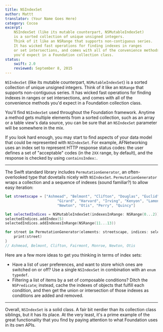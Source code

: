 ```yaml
---
title: NSIndexSet
author: Mattt
translator: (Your Name Goes Here)
category: Cocoa
excerpt: 
    NSIndexSet (like its mutable counterpart, NSMutableIndexSet) 
    is a sorted collection of unique unsigned integers. 
    Think of it like an NSRange that supports non-contiguous series. 
    It has wicked fast operations for finding indexes in ranges 
    or set intersections, and comes with all of the convenience methods 
    you'd expect in a Foundation collection class.
status:
    swift: 2.0
    reviewed: September 8, 2015
---
```


`NSIndexSet` (like its mutable counterpart, `NSMutableIndexSet`) is a sorted collection of unique unsigned integers. Think of it like an `NSRange` that supports non-contiguous series. It has wicked fast operations for finding indexes in ranges or set intersections, and comes with all of the convenience methods you'd expect in a Foundation collection class.

You'll find `NSIndexSet` used throughout the Foundation framework. Anytime a method gets multiple elements from a sorted collection, such as an array or a table view's data source, you can be sure that an `NSIndexSet` parameter will be somewhere in the mix.

If you look hard enough, you may start to find aspects of your data model that could be represented with `NSIndexSet`. For example, AFNetworking uses an index set to represent HTTP response status codes: the user defines a set of "acceptable" codes (in the `2XX` range, by default), and the response is checked by using `containsIndex:`.

---

The Swift standard library includes `PermutationGenerator`, an often-overlooked type that dovetails nicely with `NSIndexSet`. `PermutationGenerator` wraps a collection and a sequence of indexes (sound familiar?) to allow easy iteration:

```swift
let streetscape = ["Ashmead", "Belmont", "Clifton", "Douglas", "Euclid", "Fairmont",
						"Girard", "Harvard", "Irving", "Kenyon", "Lamont", "Monroe",
						"Newton", "Otis", "Perry", "Quincy"]

let selectedIndices = NSMutableIndexSet(indexesInRange: NSRange(0...2))
selectedIndices.addIndex(5)
selectedIndices.addIndexesInRange(NSRange(11...13))

for street in PermutationGenerator(elements: streetscape, indices: selectedIndices) {
    print(street)
}
// Ashmead, Belmont, Clifton, Fairmont, Monroe, Newton, Otis
```

Here are a few more ideas to get you thinking in terms of index sets:

- Have a list of user preferences, and want to store which ones are switched on or off? Use a single `NSIndexSet` in combination with an `enum` `typedef`.
- Filtering a list of items by a set of composable conditions? Ditch the `NSPredicate`; instead, cache the indexes of objects that fulfill each condition, and then get the union or intersection of those indexes as conditions are added and removed.

---

Overall, `NSIndexSet` is a solid class. A fair bit nerdier than its collection class siblings, but it has its place. At the very least, it's a prime example of the great functionality that you find by paying attention to what Foundation uses in its own APIs.
